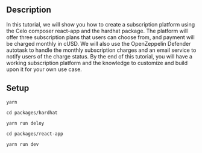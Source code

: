 ## Description

In this tutorial, we will show you how to create a subscription platform using the Celo composer react-app and the hardhat package. The platform will offer three subscription plans that users can choose from, and payment will be charged monthly in cUSD. We will also use the OpenZeppelin Defender autotask to handle the monthly subscription charges and an email service to notify users of the charge status. By the end of this tutorial, you will have a working subscription platform and the knowledge to customize and build upon it for your own use case.

## Setup

```
yarn

cd packages/hardhat

yarn run deloy

cd packages/react-app

yarn run dev
```
